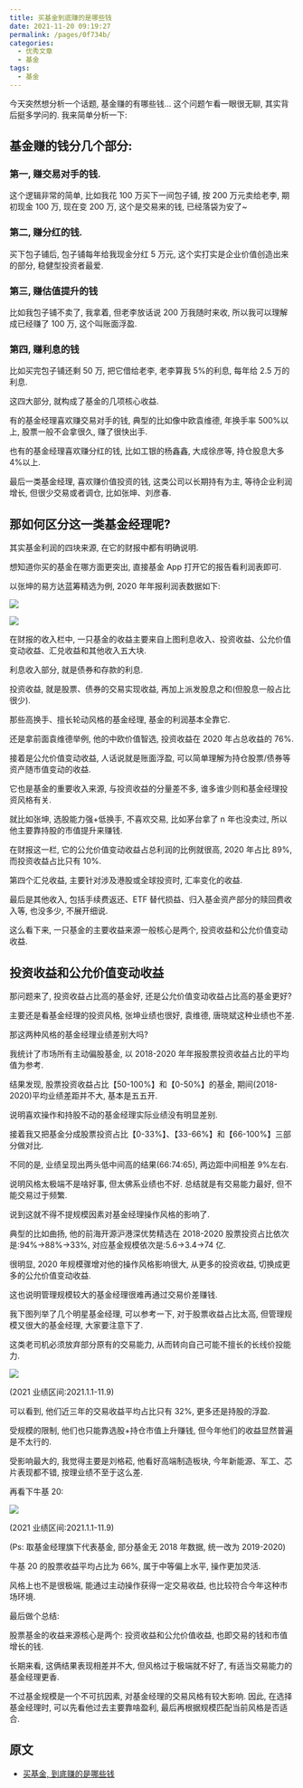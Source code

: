 ```yaml
---
title: 买基金到底赚的是哪些钱
date: 2021-11-20 09:19:27
permalink: /pages/0f734b/
categories:
  - 优秀文章
  - 基金
tags:
  - 基金
---
```


今天突然想分析一个话题, 基金赚的有哪些钱... 这个问题乍看一眼很无聊, 其实背后挺多学问的. 我来简单分析一下:

## 基金赚的钱分几个部分:

### 第一, 赚交易对手的钱.

这个逻辑非常的简单, 比如我花 100 万买下一间包子铺, 按 200 万元卖给老李, 期初现金 100 万, 现在变 200 万, 这个是交易来的钱, 已经落袋为安了~

### 第二, 赚分红的钱.

买下包子铺后, 包子铺每年给我现金分红 5 万元, 这个实打实是企业价值创造出来的部分, 稳健型投资者最爱.

### 第三, 赚估值提升的钱

比如我包子铺不卖了, 我拿着, 但老李放话说 200 万我随时来收, 所以我可以理解成已经赚了 100 万, 这个叫账面浮盈.

### 第四, 赚利息的钱

比如买完包子铺还剩 50 万, 把它借给老李, 老李算我 5%的利息, 每年给 2.5 万的利息.

这四大部分, 就构成了基金的几项核心收益.

有的基金经理喜欢赚交易对手的钱, 典型的比如像中欧袁维德, 年换手率 500%以上, 股票一般不会拿很久, 赚了很快出手.

也有的基金经理喜欢赚分红的钱, 比如工银的杨鑫鑫, 大成徐彦等, 持仓股息大多 4%以上.

最后一类基金经理, 喜欢赚价值投资的钱, 这类公司以长期持有为主, 等待企业利润增长, 但很少交易或者调仓, 比如张坤、刘彦春.

## 那如何区分这一类基金经理呢?

其实基金利润的四块来源, 在它的财报中都有明确说明.

想知道你买的基金在哪方面更突出, 直接基金 App 打开它的报告看利润表即可.

以张坤的易方达蓝筹精选为例, 2020 年年报利润表数据如下:

![](../../.vuepress/public/img/article/101.jpg)

![](../../.vuepress/public/img/article/102.jpg)

在财报的收入栏中, 一只基金的收益主要来自上图利息收入、投资收益、公允价值变动收益、汇兑收益和其他收入五大块.

利息收入部分, 就是债券和存款的利息.

投资收益, 就是股票、债券的交易实现收益, 再加上派发股息之和(但股息一般占比很少).

那些高换手、擅长轮动风格的基金经理, 基金的利润基本全靠它.

还是拿前面袁维德举例, 他的中欧价值智选, 投资收益在 2020 年占总收益的 76%.

接着是公允价值变动收益, 人话说就是账面浮盈, 可以简单理解为持仓股票/债券等资产随市值变动的收益.

它也是基金的重要收入来源, 与投资收益的分量差不多, 谁多谁少则和基金经理投资风格有关.

就比如张坤, 选股能力强+低换手, 不喜欢交易, 比如茅台拿了 n 年也没卖过, 所以他主要靠持股的市值提升来赚钱.

在财报这一栏, 它的公允价值变动收益占总利润的比例就很高, 2020 年占比 89%, 而投资收益占比只有 10%.

第四个汇兑收益, 主要针对涉及港股或全球投资时, 汇率变化的收益.

最后是其他收入, 包括手续费返还、ETF 替代损益、归入基金资产部分的赎回费收入等, 也没多少, 不展开细说.

这么看下来, 一只基金的主要收益来源一般核心是两个, 投资收益和公允价值变动收益.

## 投资收益和公允价值变动收益

那问题来了, 投资收益占比高的基金好, 还是公允价值变动收益占比高的基金更好?

主要还是看基金经理的投资风格, 张坤业绩也很好, 袁维德, 唐晓斌这种业绩也不差.

那这两种风格的基金经理业绩差别大吗?

我统计了市场所有主动偏股基金, 以 2018-2020 年年报股票投资收益占比的平均值为参考.

结果发现, 股票投资收益占比【50-100%】和【0-50%】的基金, 期间(2018-2020)平均业绩差距并不大, 基本是五五开.

说明喜欢操作和持股不动的基金经理实际业绩没有明显差别.

接着我又把基金分成股票投资占比【0-33%】、【33-66%】和【66-100%】三部分做对比.

不同的是, 业绩呈现出两头低中间高的结果(66:74:65), 两边距中间相差 9%左右.

说明风格太极端不是啥好事, 但太佛系业绩也不好. 总结就是有交易能力最好, 但不能交易过于频繁.

说到这就不得不提规模因素对基金经理操作风格的影响了.

典型的比如曲扬, 他的前海开源沪港深优势精选在 2018-2020 股票投资占比依次是:94%→88%→33%, 对应基金规模依次是:5.6→3.4→74 亿.

很明显, 2020 年规模骤增对他的操作风格影响很大, 从更多的投资收益, 切换成更多的公允价值变动收益.

这也说明管理规模较大的基金经理很难再通过交易价差赚钱.

我下图列举了几个明星基金经理, 可以参考一下, 对于股票收益占比太高, 但管理规模又很大的基金经理, 大家要注意下了.

这类老司机必须放弃部分原有的交易能力, 从而转向自己可能不擅长的长线价投能力.

![](../../.vuepress/public/img/article/103.jpg)

(2021 业绩区间:2021.1.1-11.9)

可以看到, 他们近三年的交易收益平均占比只有 32%, 更多还是持股的浮盈.

受规模的限制, 他们也只能靠选股+持仓市值上升赚钱, 但今年他们的收益显然普遍是不太行的.

受影响最大的, 我觉得主要是刘格菘, 他看好高端制造板块, 今年新能源、军工、芯片表现都不错, 按理业绩不至于这么差.

再看下牛基 20:

![](../../.vuepress/public/img/article/104.jpg)

(2021 业绩区间:2021.1.1-11.9)

(Ps: 取基金经理旗下代表基金, 部分基金无 2018 年数据, 统一改为 2019-2020)

牛基 20 的股票收益平均占比为 66%, 属于中等偏上水平, 操作更加灵活.

风格上也不是很极端, 能通过主动操作获得一定交易收益, 也比较符合今年这种市场环境.

最后做个总结:

股票基金的收益来源核心是两个: 投资收益和公允价值收益, 也即交易的钱和市值增长的钱.

长期来看, 这俩结果表现相差并不大, 但风格过于极端就不好了, 有适当交易能力的基金经理更香.

不过基金规模是一个不可抗因素, 对基金经理的交易风格有较大影响. 因此, 在选择基金经理时, 可以先看他过去主要靠啥盈利, 最后再根据规模匹配当前风格是否适合.

## 原文

- [买基金, 到底赚的是哪些钱](https://mp.weixin.qq.com/s/PG5V0L2pstZgDrUkTICMyA)
